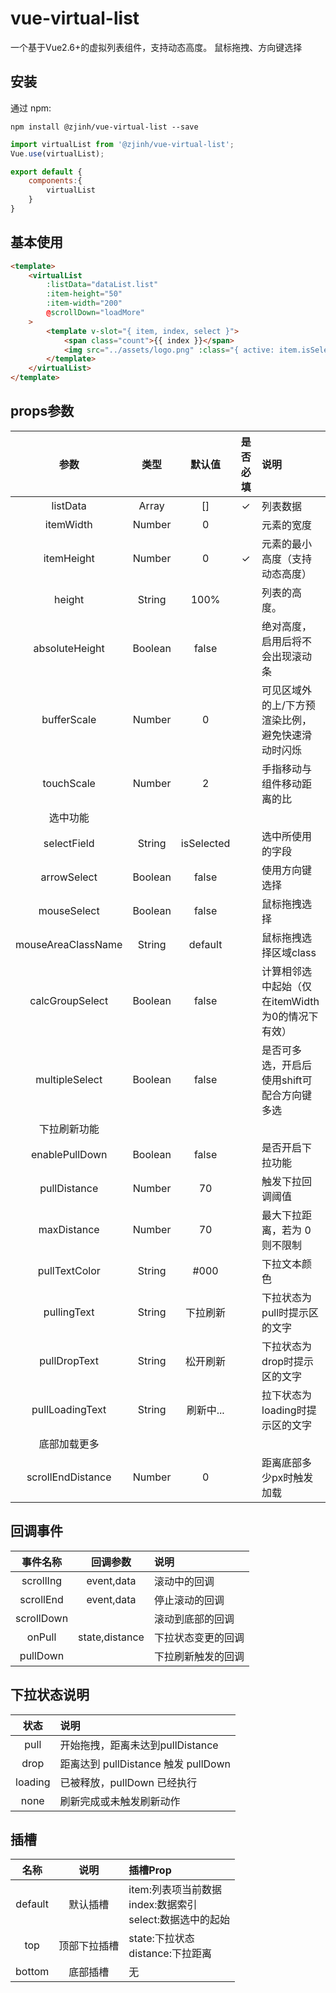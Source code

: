 
# vue-virtual-list

一个基于Vue2.6+的虚拟列表组件，支持动态高度。
鼠标拖拽、方向键选择

## 安装

通过 npm:

```shell
npm install @zjinh/vue-virtual-list --save
```

```js
import virtualList from '@zjinh/vue-virtual-list';
Vue.use(virtualList);

export default {
    components:{
        virtualList
    }
}
```

## 基本使用

```html
<template>
    <virtualList 
        :listData="dataList.list"
        :item-height="50" 
        :item-width="200"
        @scrollDown="loadMore"
    >
        <template v-slot="{ item, index, select }">
            <span class="count">{{ index }}</span>
            <img src="../assets/logo.png" :class="{ active: item.isSelected }" alt="" />
        </template>
    </virtualList>
</template>
```

## props参数

|参数|类型|默认值|是否必填|说明|
|:--:|:--:|:--:|:--:|:--|
|listData|Array|[]|✓|列表数据|
|itemWidth|Number|0||元素的宽度|
|itemHeight|Number|0|✓|元素的最小高度（支持动态高度）|
|height|String|100%||列表的高度。|
|absoluteHeight|Boolean|false||绝对高度，启用后将不会出现滚动条|
|bufferScale|Number|0||可见区域外的上/下方预渲染比例，避免快速滑动时闪烁|
|touchScale|Number|2||手指移动与组件移动距离的比|
|选中功能|||||
|selectField|String|isSelected||选中所使用的字段|
|arrowSelect|Boolean|false||使用方向键选择|
|mouseSelect|Boolean|false||鼠标拖拽选择|
|mouseAreaClassName|String|default||鼠标拖拽选择区域class|
|calcGroupSelect|Boolean|false||计算相邻选中起始（仅在itemWidth为0的情况下有效）|
|multipleSelect|Boolean|false||是否可多选，开启后使用shift可配合方向键多选|
|下拉刷新功能|||||
|enablePullDown|Boolean|false||是否开启下拉功能|
|pullDistance|Number|70||触发下拉回调阈值|
|maxDistance|Number|70||最大下拉距离，若为 0 则不限制|
|pullTextColor|String|#000||下拉文本颜色|
|pullingText|String|下拉刷新||下拉状态为pull时提示区的文字|
|pullDropText|String|松开刷新||下拉状态为drop时提示区的文字|
|pullLoadingText|String|刷新中...||拉下状态为loading时提示区的文字|
|底部加载更多|||||
|scrollEndDistance|Number|0||距离底部多少px时触发加载|
## 回调事件

|事件名称|回调参数|说明|
|:--:|:--:|:--|
|scrollIng|event,data|滚动中的回调|
|scrollEnd|event,data|停止滚动的回调|
|scrollDown||滚动到底部的回调|
|onPull|state,distance|下拉状态变更的回调|
|pullDown||下拉刷新触发的回调|

## 下拉状态说明

|状态|说明|
|:--:|:--|
|pull|开始拖拽，距离未达到pullDistance|
|drop|距离达到 pullDistance 触发 pullDown|
|loading|已被释放，pullDown 已经执行|
|none|刷新完成或未触发刷新动作|

## 插槽

|名称|说明|插槽Prop|
|:--:|:--:|:--|
|default|默认插槽|item:列表项当前数据<br>index:数据索引<br>select:数据选中的起始|
|top|顶部下拉插槽|state:下拉状态<br>distance:下拉距离|
|bottom|底部插槽|无|
